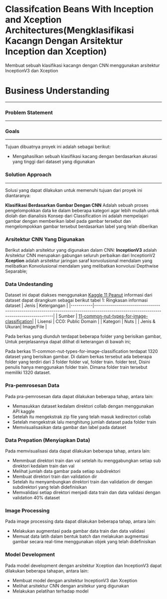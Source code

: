 # Classifcation Beans With Inception and Xception Architectures(Mengklasifikasi Kacangn Dengan Arsitektur Inception dan Xception)
Membuat sebuah klasifikasi kacangn dengan CNN menggunakan arsitektur InceptionV3 dan Xception

# Business Understanding
***
### Problem Statement
----
### Goals
***
Tujuan dibuatnya proyek ini adalah sebagai berikut:
* Mengahasilkan sebuah klasifikasi kacang dengan berdasarkan akurasi yang tinggi dari dataset yang digunakan
### Solution Approach
***
Solusi yang dapat dilakukan untuk memenuhi tujuan dari proyek ini diantaranya:

__Klasifikasi Berdasarkan Gambar Dengan CNN__
Adalah sebuah proses pengelompokkan data ke dalam beberapa kategori agar lebih mudah untuk diolah dan dianalisis
Konsep dari Classification ini adalah mempelajari gambar dengan memberikan label pada gambar tersebut dan mengelompokkan gambar tersebut berdasarkan label yang telah diberikan

### Arsitektur CNN Yang Digunakan
Berikut adalah arsitektur yang digunakan dalam CNN: 
__InceptionV3__ adalah Arsitektur CNN merupakan gabungan seluruh perbaikan dari InceptionV2
__Xception__ adalah arsitektur jaringan saraf konvolusional mendalam yang melibatkan Konvolusional mendalam yang melibatkan konvolusi Depthwise Separable;

### Data Undestanding
Dataset ini dapat diakses menggunakan [Kaggle 11 Peanut](https://www.kaggle.com/datasets/ruopengan/11-common-nut-types-for-image-classification)
informasi dari dataset dapat dirangkum sebagai berikut
tabel 1: Ringkasan informasi dataset
|   Jenis   |         Ketergangan                                                                                                                   |
|-----------|---------------------------------------------------------------------------------------------------------------------------------------|
|   Sumber  | [11-common-nut-types-for-image-classification](https://www.kaggle.com/datasets/ruopengan/11-common-nut-types-for-image-classification)|
| Lisensi   | CC0: Public Domain |
| Kategori  | Nuts |
| Jenis & Ukuran| Image/File |

Pada berkas yang diunduh terdapat beberapa folder yang berisikan gambar, Untuk penjelasannya dapat dilihat di keterangan di bawah ini;

Pada berkas 11-common-nut-types-for-image-classification terdapat 1320 dataset yang berisikan gambar. Di dalam berkas tersebut ada beberapa folder yang terdiri dari 3 folder
folder val, folder train. folder test, Disini penulis hanya menggunakan folder train. Dimana folder train tersebut memiliki 1320 dataset.

### **Pra-pemrosesan Data**
Pada pra-pemrosesan data dapat dilakukan beberapa tahap, antara lain:
* Memasukkan dataset kedalam direktori collab dengan menggunakan API kaggle
* Setelah itu mengekstrak zip file yang telah masuk kedirectori collab
* Setelah mengekstrak lalu menghitung jumlah dataset pada folder train
* Memvisualisasikan data gambar dan label pada dataset

### **Data Prepation (Menyiapkan Data)**
Pada memvisualisasi data dapat dilakukan beberapa tahap, antara lain:
* Memmbuat direktori train dan val setelah itu menggabungkan setiap sub direktori kedalam train dan val
* Melihat jumlah data gambar pada setiap subdirektori
* Membuat direktori train dan validation dir
* Setelah itu menyambungkan direktori train dan validation dir dengan subdirektori yang telah didefinisikan
* Memvalidasi setiap direktori menjadi data train dan data validasi dengan validation 40% dataset

### **Image Processing**
Pada image processing data dapat dilakukan beberapa tahap, antara lain:
* Melakukan augmentasi pada gambar data train dan data validasi
* Memuat data latih dalam bentuk batch dan melakukan augmentasi gambar secara real-time menggunakan objek yang telah didefinisikan

### **Model Development**
Pada model development dengan arsitektur Xception dan InceptionV3 dapat dilakukan beberapa tahapan, antara lain:
* Membuat model dengan arsitektur InceptionV3 dan Xception
* Melihat arsitektur CNN dengan arsitekur yang digunakan
* Melakukan pelatihan terhadap model
